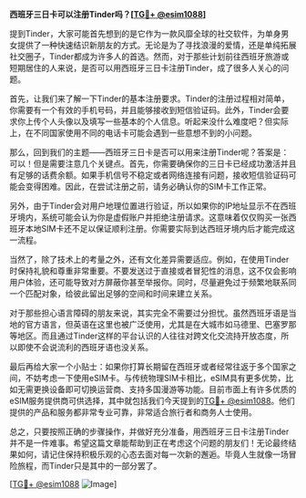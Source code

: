 **西班牙三日卡可以注册Tinder吗？[[TG💪+ @esim1088](https://t.me/s/esim1088)]**

提到Tinder，大家可能首先想到的是它作为一款风靡全球的社交软件，为单身男女提供了一种快速结识新朋友的方式。无论是为了寻找浪漫的爱情，还是单纯拓展社交圈子，Tinder都成为许多人的首选。然而，对于那些计划前往西班牙旅游或短期居住的人来说，是否可以用西班牙三日卡注册Tinder，成了很多人关心的问题。

首先，让我们来了解一下Tinder的基本注册要求。Tinder的注册过程相对简单，你需要有一个有效的手机号码，并且能够接收到短信验证码。此外，Tinder会要求你上传个人头像以及填写一些基本的个人信息。听起来没什么难度吧？但实际上，在不同国家使用不同的电话卡可能会遇到一些意想不到的小问题。

那么，回到我们的主题——西班牙三日卡是否可以用来注册Tinder呢？答案是：可以！但是需要注意几个关键点。首先，你需要确保你的三日卡已经成功激活并且有足够的话费余额。如果手机信号不稳定或者网络连接有问题，接收短信验证码可能会变得困难。因此，在尝试注册之前，请务必确认你的SIM卡工作正常。

另外，由于Tinder会对用户地理位置进行验证，所以如果你的IP地址显示不在西班牙境内，系统可能会认为你是虚假账户并拒绝注册请求。这意味着仅仅购买一张西班牙本地SIM卡还不足以保证顺利注册。你需要实际到达西班牙境内后才能完成这一流程。

当然了，除了技术上的考量之外，还有文化差异需要适应。例如，在使用Tinder时保持礼貌和尊重非常重要。不要发送过于直接或者冒犯性的消息，这不仅会影响用户体验，还可能导致对方屏蔽你甚至举报你。同时，尽量避免过于频繁地联系同一个匹配对象，给彼此留出足够的空间和时间来建立关系。

对于那些担心语言障碍的朋友来说，其实完全不需要过分担忧。虽然西班牙语是当地的官方语言，但英语在这里也被广泛使用，尤其是在大城市如马德里、巴塞罗那等地区。而且通过Tinder这样的平台认识的人往往对跨文化交流持开放态度，所以即使不会说流利的西班牙语也没关系。

最后再给大家一个小贴士：如果你打算长期留在西班牙或者经常往返于多个国家之间，不妨考虑一下使用eSIM卡。与传统物理SIM卡相比，eSIM具有更多优势，比如无需更换设备即可切换运营商、支持多国漫游等功能。目前市面上有许多优质的eSIM服务提供商可供选择，其中就包括我们今天提到的[TG💪+ @esim1088](https://t.me/s/esim1088)。他们提供的产品和服务都非常专业可靠，非常适合旅行者和商务人士使用。

总之，只要按照正确的步骤操作，并做好充分准备，用西班牙三日卡注册Tinder并不是一件难事。希望这篇文章能帮助到正在考虑这个问题的朋友们！无论最终结果如何，请记住保持积极乐观的心态去面对每一次新的邂逅。毕竟人生就像一场冒险旅程，而Tinder只是其中的一部分罢了。

[[TG💪+ @esim1088](https://t.me/s/esim1088) ![Image](https://i.postimg.cc/4NQfJmqS/Snipaste-2025-05-13-00-14-12.png)]